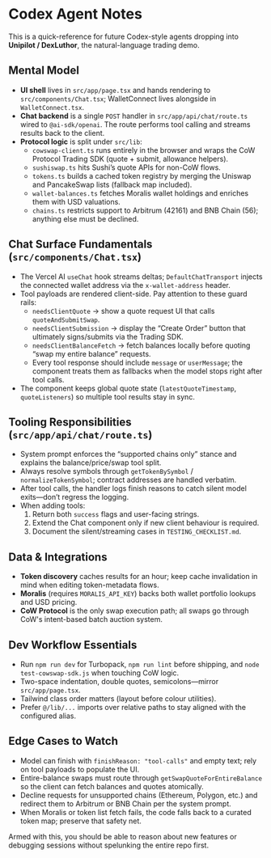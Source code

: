 # Codex Agent Notes

This is a quick-reference for future Codex-style agents dropping into **Unipilot / DexLuthor**, the natural-language trading demo.

## Mental Model
- **UI shell** lives in `src/app/page.tsx` and hands rendering to `src/components/Chat.tsx`; WalletConnect lives alongside in `WalletConnect.tsx`.
- **Chat backend** is a single `POST` handler in `src/app/api/chat/route.ts` wired to `@ai-sdk/openai`. The route performs tool calling and streams results back to the client.
- **Protocol logic** is split under `src/lib`:
  - `cowswap-client.ts` runs entirely in the browser and wraps the CoW Protocol Trading SDK (quote + submit, allowance helpers).
  - `sushiswap.ts` hits Sushi’s quote APIs for non-CoW flows.
  - `tokens.ts` builds a cached token registry by merging the Uniswap and PancakeSwap lists (fallback map included).
  - `wallet-balances.ts` fetches Moralis wallet holdings and enriches them with USD valuations.
  - `chains.ts` restricts support to Arbitrum (42161) and BNB Chain (56); anything else must be declined.

## Chat Surface Fundamentals (`src/components/Chat.tsx`)
- The Vercel AI `useChat` hook streams deltas; `DefaultChatTransport` injects the connected wallet address via the `x-wallet-address` header.
- Tool payloads are rendered client-side. Pay attention to these guard rails:
  - `needsClientQuote` → show a quote request UI that calls `quoteAndSubmitSwap`.
  - `needsClientSubmission` → display the “Create Order” button that ultimately signs/submits via the Trading SDK.
  - `needsClientBalanceFetch` → fetch balances locally before quoting “swap my entire balance” requests.
  - Every tool response should include `message` or `userMessage`; the component treats them as fallbacks when the model stops right after tool calls.
- The component keeps global quote state (`latestQuoteTimestamp`, `quoteListeners`) so multiple tool results stay in sync.

## Tooling Responsibilities (`src/app/api/chat/route.ts`)
- System prompt enforces the “supported chains only” stance and explains the balance/price/swap tool split.
- Always resolve symbols through `getTokenBySymbol` / `normalizeTokenSymbol`; contract addresses are handled verbatim.
- After tool calls, the handler logs finish reasons to catch silent model exits—don’t regress the logging.
- When adding tools:
  1. Return both `success` flags and user-facing strings.
  2. Extend the Chat component only if new client behaviour is required.
  3. Document the silent/streaming cases in `TESTING_CHECKLIST.md`.

## Data & Integrations
- **Token discovery** caches results for an hour; keep cache invalidation in mind when editing token-metadata flows.
- **Moralis** (requires `MORALIS_API_KEY`) backs both wallet portfolio lookups and USD pricing.
- **CoW Protocol** is the only swap execution path; all swaps go through CoW's intent-based batch auction system.

## Dev Workflow Essentials
- Run `npm run dev` for Turbopack, `npm run lint` before shipping, and `node test-cowswap-sdk.js` when touching CoW logic.
- Two-space indentation, double quotes, semicolons—mirror `src/app/page.tsx`.
- Tailwind class order matters (layout before colour utilities).
- Prefer `@/lib/...` imports over relative paths to stay aligned with the configured alias.

## Edge Cases to Watch
- Model can finish with `finishReason: "tool-calls"` and empty text; rely on tool payloads to populate the UI.
- Entire-balance swaps must route through `getSwapQuoteForEntireBalance` so the client can fetch balances and quotes atomically.
- Decline requests for unsupported chains (Ethereum, Polygon, etc.) and redirect them to Arbitrum or BNB Chain per the system prompt.
- When Moralis or token list fetch fails, the code falls back to a curated token map; preserve that safety net.

Armed with this, you should be able to reason about new features or debugging sessions without spelunking the entire repo first.
